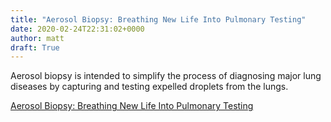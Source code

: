 ```yaml
---
title: "Aerosol Biopsy: Breathing New Life Into Pulmonary Testing"
date: 2020-02-24T22:31:02+0000
author: matt
draft: True
---
```

Aerosol biopsy is intended to simplify the process of diagnosing major lung diseases by capturing and testing expelled droplets from the lungs.

[ Aerosol Biopsy: Breathing New Life Into Pulmonary Testing ]( https://www.munichre.com/us-life/en/perspectives/aerosol-biopsy-breathing-new-life-into-pulmonary-testing.html )
